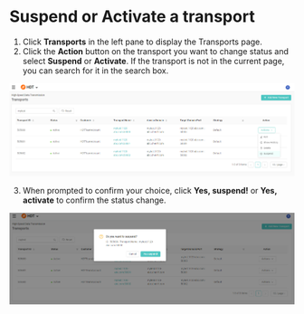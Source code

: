 # Suspend or Activate a transport
1. Click **Transports** in the left pane to display the Transports page.
2. Click the **Action** button on the transport you want to change status and select **Suspend** or **Activate**. If the transport is not in the current page, you can search for it in the search box.

![null](</docs/resources/images/transports/suspend-activate-1.png>)

3. When prompted to confirm your choice, click **Yes, suspend!** or **Yes, activate** to confirm the status change.

![null](</docs/resources/images/transports/suspend-activate-2.png>)
